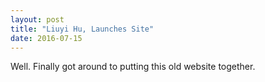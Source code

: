 ```yaml
---
layout: post
title: "Liuyi Hu, Launches Site"
date: 2016-07-15
---
```


Well. Finally got around to putting this old website together. 
